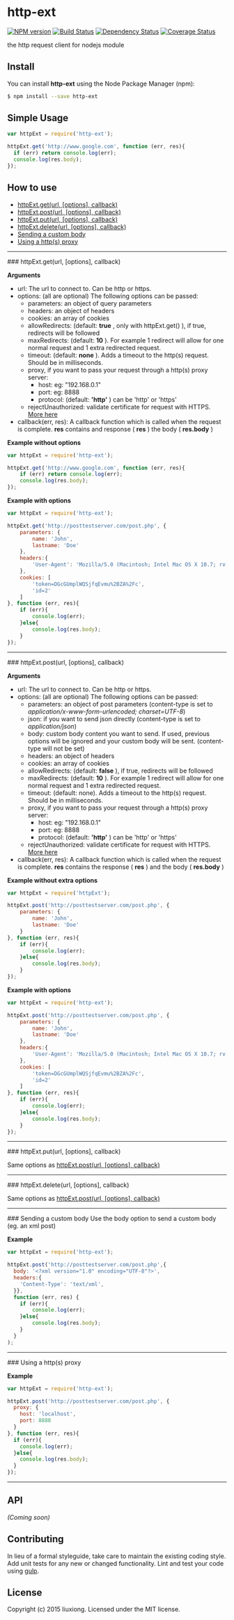 # http-ext
[![NPM version][npm-image]][npm-url] [![Build Status][travis-image]][travis-url] [![Dependency Status][daviddm-image]][daviddm-url] [![Coverage Status][coveralls-image]][coveralls-url]

the http request client for nodejs module


## Install

You can install **http-ext** using the Node Package Manager (npm):

```bash
$ npm install --save http-ext
```

## Simple Usage

```javascript
var httpExt = require('http-ext');

httpExt.get('http://www.google.com', function (err, res){
  if (err) return console.log(err);
  console.log(res.body);
});
```

## How to use

* [httpExt.get(url, [options], callback)](#get)
* [httpExt.post(url, [options], callback)](#post)
* [httpExt.put(url, [options], callback)](#put)
* [httpExt.delete(url, [options], callback)](#delete)
* [Sending a custom body](#custombody)
* [Using a http(s) proxy](#proxy)

---------------------------------------
<a name="get" />
### httpExt.get(url, [options], callback)

__Arguments__
 - url: The url to connect to. Can be http or https.
 - options: (all are optional) The following options can be passed:
    - parameters: an object of query parameters
    - headers: an object of headers
    - cookies: an array of cookies
    - allowRedirects: (default: __true__ , only with httpExt.get() ), if true, redirects will be followed
    - maxRedirects: (default: __10__ ). For example 1 redirect will allow for one normal request and 1 extra redirected request.
    - timeout: (default: __none__ ). Adds a timeout to the http(s) request. Should be in milliseconds.
    - proxy, if you want to pass your request through a http(s) proxy server:
        - host: eg: "192.168.0.1"
        - port: eg: 8888
        - protocol: (default: __'http'__ ) can be 'http' or 'https'
     - rejectUnauthorized: validate certificate for request with HTTPS. [More here](http://nodejs.org/api/https.html#https_https_request_options_callback)
 - callback(err, res): A callback function which is called when the request is complete. __res__ contains and response ( __res__ ) the body ( __res.body__ )

__Example without options__

```js
var httpExt = require('http-ext');

httpExt.get('http://www.google.com', function (err, res){
	if (err) return console.log(err);
	console.log(res.body);
});
```

__Example with options__

```js
var httpExt = require('http-ext');

httpExt.get('http://posttestserver.com/post.php', {
	parameters: {
		name: 'John',
		lastname: 'Doe'
	},
	headers:{
		'User-Agent': 'Mozilla/5.0 (Macintosh; Intel Mac OS X 10.7; rv:18.0) Gecko/20100101 Firefox/18.0'
	},
	cookies: [
		'token=DGcGUmplWQSjfqEvmu%2BZA%2Fc',
		'id=2'
	]
}, function (err, res){
	if (err){
		console.log(err);
	}else{
		console.log(res.body);
	}
});
```
---------------------------------------
<a name="post" />
### httpExt.post(url, [options], callback)

__Arguments__
 - url: The url to connect to. Can be http or https.
 - options: (all are optional) The following options can be passed:
    - parameters: an object of post parameters (content-type is set to *application/x-www-form-urlencoded; charset=UTF-8*)
    - json: if you want to send json directly (content-type is set to *application/json*)
    - body: custom body content you want to send. If used, previous options will be ignored and your custom body will be sent. (content-type will not be set)
    - headers: an object of headers
    - cookies: an array of cookies
    - allowRedirects: (default: __false__ ), if true, redirects will be followed
    - maxRedirects: (default: __10__ ). For example 1 redirect will allow for one normal request and 1 extra redirected request.
    - timeout: (default: none). Adds a timeout to the http(s) request. Should be in milliseconds.
    - proxy, if you want to pass your request through a http(s) proxy server:
        - host: eg: "192.168.0.1"
        - port: eg: 8888
        - protocol: (default: __'http'__ ) can be 'http' or 'https'
    - rejectUnauthorized: validate certificate for request with HTTPS. [More here](http://nodejs.org/api/https.html#https_https_request_options_callback)
 - callback(err, res): A callback function which is called when the request is complete. __res__ contains the response ( __res__ ) and the body ( __res.body__ )

__Example without extra options__

```js
var httpExt = require('httpExt');

httpExt.post('http://posttestserver.com/post.php', {
	parameters: {
		name: 'John',
		lastname: 'Doe'
	}
}, function (err, res){
	if (err){
		console.log(err);
	}else{
		console.log(res.body);
	}
});
```

__Example with options__

```js
var httpExt = require('http-ext');

httpExt.post('http://posttestserver.com/post.php', {
	parameters: {
		name: 'John',
		lastname: 'Doe'
	},
	headers:{
		'User-Agent': 'Mozilla/5.0 (Macintosh; Intel Mac OS X 10.7; rv:18.0) Gecko/20100101 Firefox/18.0'
	},
	cookies: [
		'token=DGcGUmplWQSjfqEvmu%2BZA%2Fc',
		'id=2'
	]
}, function (err, res){
	if (err){
		console.log(err);
	}else{
		console.log(res.body);
	}
});
```

---------------------------------------
<a name="put" />
### httpExt.put(url, [options], callback)

Same options as [httpExt.post(url, [options], callback)](#post)

---------------------------------------
<a name="delete" />
### httpExt.delete(url, [options], callback)

Same options as [httpExt.post(url, [options], callback)](#post)

---------------------------------------
<a name="custombody" />
### Sending a custom body
Use the body option to send a custom body (eg. an xml post)

__Example__

```js
var httpExt = require('http-ext');

httpExt.post('http://posttestserver.com/post.php',{
  body: '<?xml version="1.0" encoding="UTF-8"?>',
  headers:{
    'Content-Type': 'text/xml',
  }},
  function (err, res) {
    if (err){
        console.log(err);
    }else{
        console.log(res.body);
    }
  }
);
```

---------------------------------------
<a name="proxy" />
### Using a http(s) proxy

__Example__

```js
var httpExt = require('http-ext');

httpExt.post('http://posttestserver.com/post.php', {
  proxy: {
    host: 'localhost',
    port: 8888
  }
}, function (err, res){
  if (err){
    console.log(err);
  }else{
    console.log(res.body);
  }
});
```

---------------------------------------

## API

_(Coming soon)_


## Contributing

In lieu of a formal styleguide, take care to maintain the existing coding style. Add unit tests for any new or changed functionality. Lint and test your code using [gulp](http://gulpjs.com/).


## License

Copyright (c) 2015 liuxiong. Licensed under the MIT license.



[npm-url]: https://npmjs.org/package/http-ext
[npm-image]: https://badge.fury.io/js/http-ext.svg
[travis-url]: https://travis-ci.org/liuxiong332/node-http-ext
[travis-image]: https://travis-ci.org/liuxiong332/node-http-ext.svg?branch=master
[daviddm-url]: https://david-dm.org/liuxiong332/node-http-ext
[daviddm-image]: https://david-dm.org/liuxiong332/node-http-ext.svg?theme=shields.io
[coveralls-url]: https://coveralls.io/r/liuxiong332/node-http-ext
[coveralls-image]: https://coveralls.io/repos/liuxiong332/node-http-ext/badge.png
